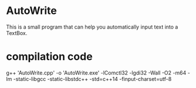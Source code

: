 # AutoWrite
This is a small program that can help you automatically input text into a TextBox.

# compilation code
g++ 'AutoWrite.cpp' -o 'AutoWrite.exe' -lComctl32 -lgdi32 -Wall -O2 -m64 -lm -static-libgcc -static-libstdc++ -std=c++14 -finput-charset=utf-8
